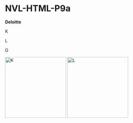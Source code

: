 # NVL-HTML-P9a
<div>
  
  <p><titltle><b>Deloitte</b></tittle></p>
  
  <p>K</p>
  
  <p>L</p>
  
  <p>G</p>
  
</div>
<div>
  
  <img src="https://upload.wikimedia.org/wikipedia/commons/thumb/b/b9/Letter_k.svg/1200px-Letter_k.svg.png" alt="K" widt="200" height="200" >
  <img src="https://i.ytimg.com/vi/j0TUZdBmr6Q/maxresdefault.jpg" alt="L" widt="200" height="200">
  
</div>
